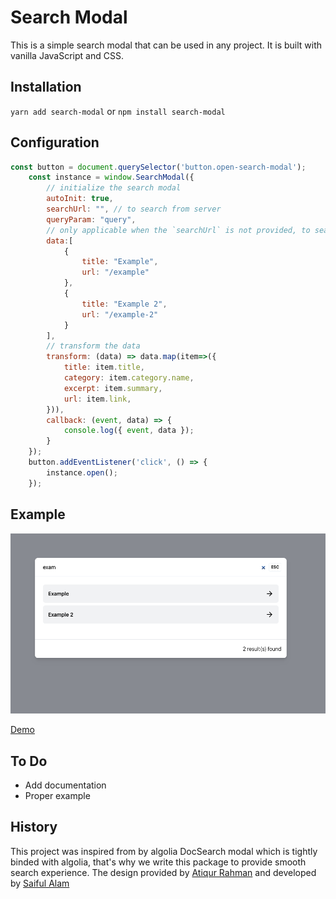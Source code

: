 # Search Modal

This is a simple search modal that can be used in any project. It is built with vanilla JavaScript and CSS.

## Installation 

`yarn add search-modal` or `npm install search-modal`

## Configuration 
```js
const button = document.querySelector('button.open-search-modal');
    const instance = window.SearchModal({
        // initialize the search modal 
        autoInit: true,
        searchUrl: "", // to search from server 
        queryParam: "query",
        // only applicable when the `searchUrl` is not provided, to search from static data or preloaded data 
        data:[
            {
                title: "Example",
                url: "/example"
            },
            {
                title: "Example 2",
                url: "/example-2"
            }
        ],
        // transform the data 
        transform: (data) => data.map(item=>({
            title: item.title, 
            category: item.category.name, 
            excerpt: item.summary, 
            url: item.link,
        })),
        callback: (event, data) => {
            console.log({ event, data });
        }
    });
    button.addEventListener('click', () => {
        instance.open();
    });
```

## Example 
![demo](./screenshot.png) 

[Demo](https://search-modal.msar.me/)

## To Do 

- Add documentation
- Proper example 

## History 
This project was inspired from by algolia DocSearch modal which is tightly binded with algolia, that's why we write this package to provide smooth search experience.
The design provided by [Atiqur Rahman](//github.com/atiq-ur) and developed by [Saiful Alam](//github.com/4msar)

